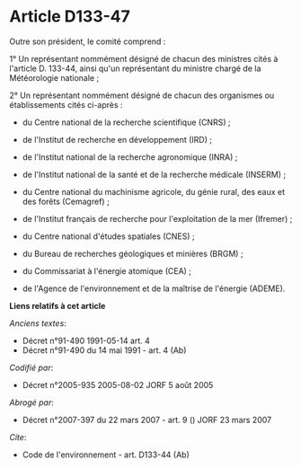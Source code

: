 # Article D133-47

Outre son président, le comité comprend :

1° Un représentant nommément désigné de chacun des ministres cités à l'article D. 133-44, ainsi qu'un représentant du
ministre chargé de la Météorologie nationale ;

2° Un représentant nommément désigné de chacun des organismes ou établissements cités ci-après :

- du Centre national de la recherche scientifique (CNRS) ;

- de l'Institut de recherche en développement (IRD) ;

- de l'Institut national de la recherche agronomique (INRA) ;

- de l'Institut national de la santé et de la recherche médicale (INSERM) ;

- du Centre national du machinisme agricole, du génie rural, des eaux et des forêts (Cemagref) ;

- de l'Institut français de recherche pour l'exploitation de la mer (Ifremer) ;

- du Centre national d'études spatiales (CNES) ;

- du Bureau de recherches géologiques et minières (BRGM) ;

- du Commissariat à l'énergie atomique (CEA) ;

- de l'Agence de l'environnement et de la maîtrise de l'énergie (ADEME).

**Liens relatifs à cet article**

_Anciens textes_:

  - Décret n°91-490 1991-05-14 art. 4
  - Décret n°91-490 du 14 mai 1991 - art. 4 (Ab)

_Codifié par_:

  - Décret n°2005-935 2005-08-02 JORF 5 août 2005

_Abrogé par_:

  - Décret n°2007-397 du 22 mars 2007 - art. 9 () JORF 23 mars 2007

_Cite_:

  - Code de l'environnement - art. D133-44 (Ab)
